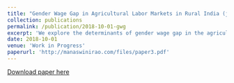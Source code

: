 ```yaml
---
title: "Gender Wage Gap in Agricultural Labor Markets in Rural India (joint with Vaishnavi Surendra)"
collection: publications
permalink: /publication/2018-10-01-gwg
excerpt: 'We explore the determinants of gender wage gap in the agricultural labor markets in India and examine the role of social norms in perpetuating it. We use multiple approaches to address these questions including analyzing secondary data from ICRISAT VDSA Panel, collecting primary data via surveys to elicit expectations and behavioral parameters to complement the former data source, and finally in a related project, investigate the role gender norms in influencing such behavior perpetuating the wage gap and other labor market outcomes through a lab-in-field experiment.'
date: 2018-10-01
venue: 'Work in Progress'
paperurl: 'http://manaswinirao.com/files/paper3.pdf'
---
```


[Download paper here](http://manaswinirao.com/files/paper3.pdf)
